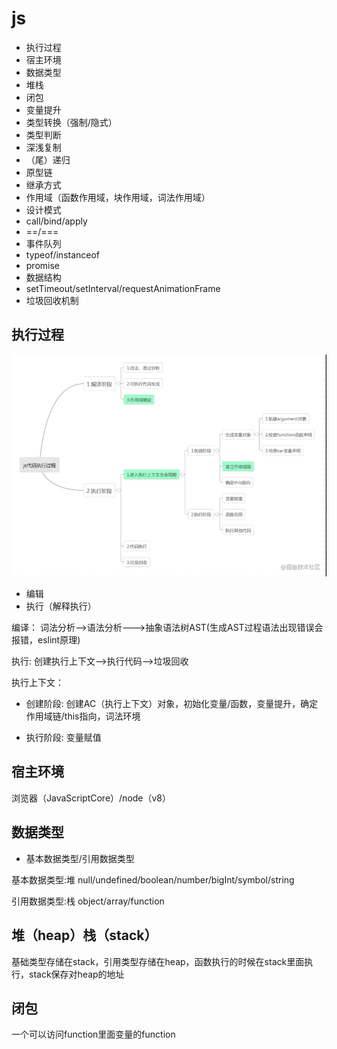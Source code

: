 # js

- 执行过程
- 宿主环境
- 数据类型
- 堆栈
- 闭包
- 变量提升
- 类型转换（强制/隐式）
- 类型判断
- 深浅复制
- （尾）递归
- 原型链
- 继承方式
- 作用域（函数作用域，块作用域，词法作用域）
- 设计模式
- call/bind/apply
- ==/===
- 事件队列
- typeof/instanceof
- promise
- 数据结构
- setTimeout/setInterval/requestAnimationFrame
- 垃圾回收机制

## 执行过程
![执行过程 lll](./jsrun.png)
- 编辑
- 执行（解释执行）

编译： 
词法分析-->语法分析--->抽象语法树AST(生成AST过程语法出现错误会报错，eslint原理)

执行:
创建执行上下文-->执行代码-->垃圾回收

执行上下文：
 - 创建阶段: 创建AC（执行上下文）对象，初始化变量/函数，变量提升，确定作用域链/this指向，词法环境

 - 执行阶段: 变量赋值

 ## 宿主环境
 浏览器（JavaScriptCore）/node（v8）

## 数据类型
- 基本数据类型/引用数据类型

基本数据类型:堆
 null/undefined/boolean/number/bigInt/symbol/string

引用数据类型:栈
object/array/function

## 堆（heap）栈（stack）
基础类型存储在stack，引用类型存储在heap，函数执行的时候在stack里面执行，stack保存对heap的地址

## 闭包
一个可以访问function里面变量的function
